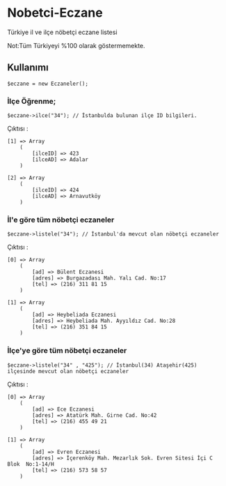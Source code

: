 # Nobetci-Eczane
Türkiye il ve ilçe nöbetçi eczane listesi

Not:Tüm Türkiyeyi %100 olarak göstermemekte.

## Kullanımı

``` $eczane = new Eczaneler();  ```

### İlçe Öğrenme; 

``` $eczane->ilce("34"); // İstanbulda bulunan ilçe ID bilgileri. ```

Çıktısı :

```
[1] => Array
    (
        [ilceID] => 423
        [ilceAD] => Adalar
    )

[2] => Array
    (
        [ilceID] => 424
        [ilceAD] => Arnavutköy
    )
```

### İl'e göre tüm nöbetçi eczaneler

``` $eczane->listele("34"); // İstanbul'da mevcut olan nöbetçi eczaneler ```

Çıktısı : 

```
[0] => Array
    (
        [ad] => Bülent Eczanesi
        [adres] => Burgazadası Mah. Yalı Cad. No:17
        [tel] => (216) 311 81 15
    )

[1] => Array
    (
        [ad] => Heybeliada Eczanesi
        [adres] => Heybeliada Mah. Ayyıldız Cad. No:28
        [tel] => (216) 351 84 15
    )
```

### İlçe'ye göre tüm nöbetçi eczaneler

``` $eczane->listele("34" , "425"); // İstanbul(34) Ataşehir(425) ilçesinde mevcut olan nöbetçi eczaneler ``` 

Çıktısı : 

```
[0] => Array
    (
        [ad] => Ece Eczanesi
        [adres] => Atatürk Mah. Girne Cad. No:42
        [tel] => (216) 455 49 21
    )

[1] => Array
    (
        [ad] => Evren Eczanesi
        [adres] => İçerenköy Mah. Mezarlık Sok. Evren Sitesi İçi C Blok  No:1-14/H
        [tel] => (216) 573 58 57
    )
```
